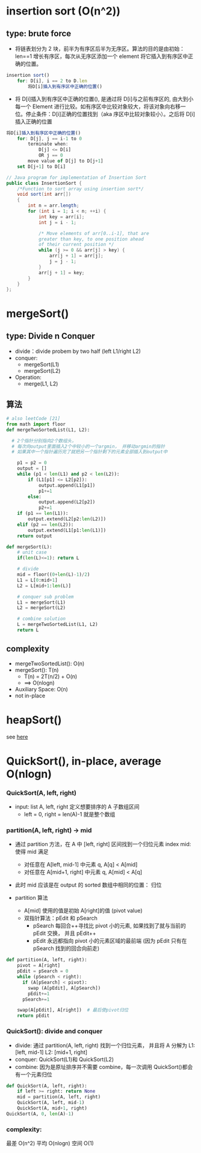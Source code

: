 # insertion sort (O(n^2))

## type: brute force

- 将链表划分为 2 块，前半为有序区后半为无序区。算法的目的是由初始：len==1 增长有序区，每次从无序区添加一个 element 将它插入到有序区中正确的位置。

```js
insertion sort()
    for: D[i], i == 2 to D.len
        将D[i]插入到有序区中正确的位置()
```

- 将 D[i]插入到有序区中正确的位置(), 是通过将 D[i]与之前有序区的, 由大到小每一个 Element 进行比较。如有序区中比较对象较大，将该对象向右移一位。停止条件：D[i]正确的位置找到（aka 序区中比较对象较小）。之后将 D[i]插入正确的位置

```js
将D[i]插入到有序区中正确的位置()
    for: D[j], j == i-1 to 0
        terminate when:
            D[j] <= D[i]
            OR j == 0
        move value of D[j] to D[j+1]
    set D[j+1] to D[i]
```

```java
// Java program for implementation of Insertion Sort
public class InsertionSort {
	/*Function to sort array using insertion sort*/
	void sort(int arr[])
	{
		int n = arr.length;
		for (int i = 1; i < n; ++i) {
			int key = arr[i];
			int j = i - 1;

			/* Move elements of arr[0..i-1], that are
			greater than key, to one position ahead
			of their current position */
			while (j >= 0 && arr[j] > key) {
				arr[j + 1] = arr[j];
				j = j - 1;
			}
			arr[j + 1] = key;
		}
	}
};
```

# mergeSort()

## type: Divide n Conquer

- divide：divide probem by two half (left L1/right L2)
- conquer:
  - mergeSort(L1)
  - mergeSort(L2)
- Operation:
  - merge(L1, L2)

## 算法

```py
# also leetCode [21]
from math import floor
def mergeTwoSortedList(L1, L2):

  # 2个指针分别指向2个数组头，
  # 每次向output里面插入2个中较小的一个argmin， 并移动argmin的指针
  # 如果其中一个指针遍历完了就把另一个指针剩下的元素全部插入到output中

    p1 = p2 = 0
    output = []
    while (p1 < len(L1) and p2 < len(L2)):
        if (L1[p1] <= L2[p2]):
            output.append(L1[p1])
            p1+=1
        else:
            output.append(L2[p2])
            p2+=1
    if (p1 == len(L1)):
        output.extend(L2[p2:len(L2)])
    elif (p2 == len(L2)):
        output.extend(L1[p1:len(L1)])
    return output

def mergeSort(L):
    # unit case
    if(len(L)<=1): return L

    # divide
    mid = floor((0+len(L)-1)/2)
    L1 = L[0:mid+1]
    L2 = L[mid+1:len(L)]

    # conquer sub problem
    L1 = mergeSort(L1)
    L2 = mergeSort(L2)

    # combine solution
    L = mergeTwoSortedList(L1, L2)
    return L
```

## complexity

- mergeTwoSortedList(): O(n)
- mergeSort(): T(n)
  - T(n) = 2T(n/2) + O(n)
  - ==> O(nlogn)
- Auxiliary Space: O(n)
- not in-place

# heapSort()

see [here](../DataStructure/AdvStructures.md#Heap)

# QuickSort(), in-place, average O(nlogn)

### QuickSort(A, left, right)

- input: list A, left, right 定义想要排序的 A 子数组区间
  - left = 0, right = len(A)-1 就是整个数组

### partition(A, left, right) -> mid

- 通过 partition 方法，在 A 中 [left, right] 区间找到一个归位元素 index mid: 使得 mid 满足
  - 对任意在 A[left, mid-1] 中元素 q, A[q] < A[mid]
  - 对任意在 A[mid+1, right] 中元素 q, A[mid] < A[q]
- 此时 mid 应该是在 output 的 sorted 数组中相同的位置： 归位

- partition 算法
  - A[mid] 使用的值是初始 A[right]的值 (pivot value)
  - 双指针算法：pEdit 和 pSearch
    - pSearch 每回合++寻找比 pivot 小的元素, 如果找到了就与当前的 pEdit 交换， 并且 pEdit++
    - pEdit 永远都指向 pivot 小的元素区域的最前端 (因为 pEdit 只有在 pSearch 找到的回合向前走)

```py
def partition(A, left, right):
    pivot = A[right]
    pEdit = pSearch = 0
    while (pSearch < right):
      if (A[pSearch] < pivot):
        swap (A[pEdit], A[pSearch])
        pEdit+=1
      pSearch+=1

    swap(A[pEdit], A[right])  # 最后使pivot归位
    return pEdit
```

### QuickSort(): divide and conquer

- divide: 通过 partition(A, left, right) 找到一个归位元素， 并且将 A 分解为 L1: [left, mid-1] L2: [mid+1, right]
- conquer: QuickSort(L1)和 QuickSort(L2)
- combine: 因为是原址排序并不需要 combine，每一次调用 QuickSort()都会有一个元素归位

```py
def QuickSort(A, left, right):
    if left >= right: return None
    mid = partition(A, left, right)
    QuickSort(A, left, mid-1)
    QuickSort(A, mid+1, right)
QuickSort(A, 0, len(A)-1)
```

### complexity:

最差 O(n^2)
平均 O(nlogn)
空间 O(1)
